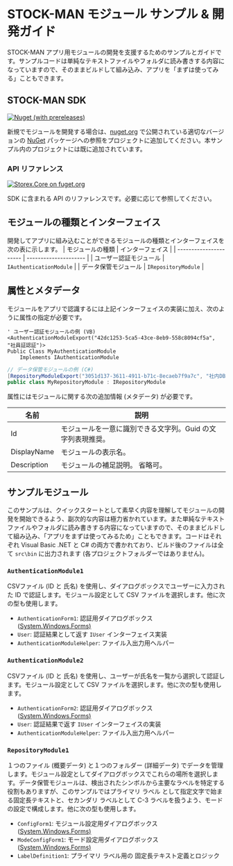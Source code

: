 # STOCK-MAN モジュール サンプル & 開発ガイド

STOCK-MAN アプリ用モジュールの開発を支援するためのサンプルとガイドです。サンプルコードは単純なテキストファイルやフォルダに読み書きする内容になっていますので、そのままビルドして組み込み、アプリを「まずは使ってみる」こともできます。



## STOCK-MAN SDK

[![Nuget (with prereleases)](https://img.shields.io/nuget/vpre/Storex.Core)](https://www.nuget.org/packages/Storex.Core)

新規でモジュールを開発する場合は、[nuget.org](https://www.nuget.org/)  で公開されている適切なバージョンの [NuGet](https://learn.microsoft.com/ja-jp/nuget/) パッケージへの参照をプロジェクトに追加してください。本サンプル内のプロジェクトには既に追加されています。



### API リファレンス

[![Storex.Core on fuget.org](https://www.fuget.org/packages/Storex.Core/badge.svg)](https://www.fuget.org/packages/Storex.Core)

SDK に含まれる API のリファレンスです。必要に応じて参照してください。



## モジュールの種類とインターフェイス

開発してアプリに組み込むことができるモジュールの種類とインターフェイスを次の表に示します。
| モジュールの種類       | インターフェイス      |
| ---------------------- | --------------------- |
| ユーザー認証モジュール | `IAuthenticationModule` |
| データ保管モジュール   | `IRepositoryModule`     |



## 属性とメタデータ

モジュールをアプリで認識するには上記インターフェイスの実装に加え、次のように属性の指定が必要です。

``` VB
' ユーザー認証モジュールの例 (VB)
<AuthenticationModuleExport("42dc1253-5ca5-43ce-8eb9-558c8094cf5a", "社員証認証")>
Public Class MyAuthenticationModule
    Implements IAuthenticationModule
```

``` CS
// データ保管モジュールの例 (C#)
[RepositoryModuleExport("3051d137-3611-4911-b71c-8ecaeb7f9a7c", "社内DB", Description = "xx サーバーの SQL Server")]
public class MyRepositoryModule : IRepositoryModule
```

属性にはモジュールに関する次の追加情報 (メタデータ) が必要です。


| 名前        | 説明                                                        |
| ----------- | ----------------------------------------------------------- |
| Id          | モジュールを一意に識別できる文字列。Guid の文字列表現推奨。 |
| DisplayName | モジュールの表示名。                                        |
| Description | モジュールの補足説明。 省略可。                                     |



## サンプルモジュール

このサンプルは、クイックスタートとして素早く内容を理解してモジュールの開発を開始できるよう、副次的な内容は極力省かれています。また単純なテキストファイルやフォルダに読み書きする内容になっていますので、そのままビルドして組み込み、「アプリをまずは使ってみるため」こともできます。コードはそれぞれ Visual Basic .NET と C# の両方で書かれており、ビルド後のファイルは全て `src\bin` に出力されます (各プロジェクトフォルダーではありません)。



### `AuthenticationModule1`

CSVファイル (ID と 氏名)  を使用し、ダイアログボックスでユーザーに入力された ID で認証します。モジュール設定として CSV ファイルを選択します。他に次の型も使用します。
  - `AuthenticationForm1`: 認証用ダイアログボックス ([System.Windows.Forms)](https://learn.microsoft.com/ja-jp/dotnet/api/system.windows.forms.form?view=windowsdesktop-7.0) 
  - `User`:  認証結果として返す `IUser` インターフェイス実装
  - `AuthenticationModuleHelper`:  ファイル入出力用ヘルパー



### `AuthenticationModule2`

CSVファイル (ID と 氏名)  を使用し、ユーザーが氏名を一覧から選択して認証します。モジュール設定として CSV ファイルを選択します。他に次の型も使用します。

  - `AuthenticationForm2`: 認証用ダイアログボックス ([System.Windows.Forms)](https://learn.microsoft.com/ja-jp/dotnet/api/system.windows.forms.form?view=windowsdesktop-7.0)
  - `User`:  認証結果で返す `IUser` インターフェイスの実装
  - `AuthenticationModuleHelper`:  ファイル入出力用ヘルパー



### `RepositoryModule1`

１つのファイル (概要データ) と１つのフォルダー (詳細データ) でデータを管理します。モジュール設定としてダイアログボックスでこれらの場所を選択します。データ保管モジュールは、検出されたシンボルから主要なラベルを特定する役割もありますが、このサンプルではプライマリ ラベル として指定文字で始まる固定長テキストと、セカンダリ ラベルとして C-3 ラベルを扱うよう、モードの設定で構成します。他に次の型も使用します。

  - `ConfigForm1`: モジュール設定用ダイアログボックス ([System.Windows.Forms)](https://learn.microsoft.com/ja-jp/dotnet/api/system.windows.forms.form?view=windowsdesktop-7.0) 
  - `ModeConfigForm1`:  モード設定用ダイアログボックス ([System.Windows.Forms)](https://learn.microsoft.com/ja-jp/dotnet/api/system.windows.forms.form?view=windowsdesktop-7.0) 
  - `LabelDefinition1`: プライマリ ラベル用の 固定長テキスト定義とロジック

